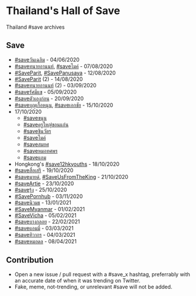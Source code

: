 # Thailand's Hall of Save

Thailand #save archives

## Save

- [#saveวันเฉลิม](https://twitter.com/search?q=%23saveวันเฉลิม) - 04/06/2020
- [#saveทนายอานนท์](https://twitter.com/search?q=%23saveทนายอานนท์), [#saveไมค์](https://twitter.com/search?q=%23saveไมค์) - 07/08/2020
- [#SaveParit](https://twitter.com/search?q=%23SaveParit), [#SavePanusaya](https://twitter.com/search?q=%23SavePanusaya) - 12/08/2020
- [#SaveParit](https://twitter.com/search?q=%23SaveParit) (2) - 14/08/2020
- [#saveทนายอานนท์](https://twitter.com/search?q=%23saveทนายอานนท์) (2) - 03/09/2020
- [#saveรัศมีแข](https://twitter.com/search?q=%23saveรัศมีแข) - 05/09/2020
- [#saveตัวเองก่อน](https://twitter.com/search?q=%23saveตัวเองก่อน) - 20/09/2020
- [#saveบุญเกื้อหนุน](https://twitter.com/search?q=%23saveบุญเกื้อหนุน), [#saveเอกชัย](https://twitter.com/search?q=%23saveเอกชัย) - 15/10/2020
- 17/10/2020
  - [#saveขนุน](https://twitter.com/hashtag/saveขนุน)
  - [#saveครูใหญ่ขอนแก่น](https://twitter.com/hashtag/saveครูใหญ่ขอนแก่น)
  - [#saveชินวัตร](https://twitter.com/hashtag/saveชินวัตร)
  - [#saveไมค์](https://twitter.com/hashtag/saveไมค์)
  - [#saveสมยศ](https://twitter.com/hashtag/saveสมยศ)
  - [#saveหมอทศพร](https://twitter.com/hashtag/saveหมอทศพร)
  - [#saveแอม](https://twitter.com/hashtag/saveแอม)
- Hongkong's [#save12hkyouths](https://twitter.com/hashtag/save12hkyouths) - 18/10/2020
- [#saveสื่อเสรี](https://twitter.com/hashtag/saveสื่อเสรี) - 19/10/2020
- [#saveมายด์](https://twitter.com/hashtag/saveมายด์), [#SaveUsFromTheKing](https://twitter.com/hashtag/SaveUsFromTheKing) - 21/10/2020
- [#saveArtie](https://twitter.com/hashtag/saveArtie) - 23/10/2020
- [#saveรุ้ง](https://twitter.com/hashtag/saveรุ้ง) - 25/10/2020
- [#SavePornhub](https://twitter.com/hashtag/SavePornhub) - 03/11/2020
- [#saveนิวมธ](https://twitter.com/hashtag/saveนิวมธ) - 13/01/2021
- [#SaveMyanmar](https://twitter.com/hashtag/SaveMyanmar) - 01/02/2021
- [#SaveVicha](https://twitter.com/hashtag/SaveVicha) - 05/02/2021
- [#saveบางกลอย](https://twitter.com/hashtag/saveบางกลอย) - 22/02/2021
- [#saveแอมมี่](https://twitter.com/hashtag/saveแอมมี่) - 03/03/2021
- [#saveทิวากร](https://twitter.com/hashtag/saveทิวากร) - 04/03/2021
- [#saveหมอดล](https://twitter.com/hashtag/saveหมอดล) - 08/04/2021

## Contribution

- Open a new issue / pull request with a #save_x hashtag, preferrably with an accurate date of when it was trending on Twitter.
- Fake, meme, not-trending, or unrelevant #save will not be added.
